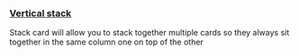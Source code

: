 ### [Vertical stack](https://developers.home-assistant.io/docs/en/lovelace_card_types.html#vertical-stack)

Stack card will allow you to stack together multiple cards so they always sit together in the same column one on top of the other